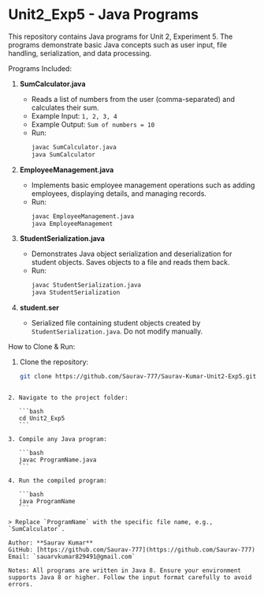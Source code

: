 
# Unit2_Exp5 - Java Programs

This repository contains Java programs for Unit 2, Experiment 5. The programs demonstrate basic Java concepts such as user input, file handling, serialization, and data processing.

Programs Included:

1. **SumCalculator.java**  
   - Reads a list of numbers from the user (comma-separated) and calculates their sum.  
   - Example Input: `1, 2, 3, 4`  
   - Example Output: `Sum of numbers = 10`  
   - Run:  
     ```bash
     javac SumCalculator.java
     java SumCalculator
     ```

2. **EmployeeManagement.java**  
   - Implements basic employee management operations such as adding employees, displaying details, and managing records.  
   - Run:  
     ```bash
     javac EmployeeManagement.java
     java EmployeeManagement
     ```

3. **StudentSerialization.java**  
   - Demonstrates Java object serialization and deserialization for student objects. Saves objects to a file and reads them back.  
   - Run:  
     ```bash
     javac StudentSerialization.java
     java StudentSerialization
     ```

4. **student.ser**  
   - Serialized file containing student objects created by `StudentSerialization.java`. Do not modify manually.

How to Clone & Run:

1. Clone the repository:  
   ```bash
   git clone https://github.com/Saurav-777/Saurav-Kumar-Unit2-Exp5.git
````

2. Navigate to the project folder:

   ```bash
   cd Unit2_Exp5
   ```

3. Compile any Java program:

   ```bash
   javac ProgramName.java
   ```

4. Run the compiled program:

   ```bash
   java ProgramName
   ```

> Replace `ProgramName` with the specific file name, e.g., `SumCalculator`.

Author: **Saurav Kumar**
GitHub: [https://github.com/Saurav-777](https://github.com/Saurav-777)
Email: `sauarvkumar829491@gmail.com`

Notes: All programs are written in Java 8. Ensure your environment supports Java 8 or higher. Follow the input format carefully to avoid errors.

